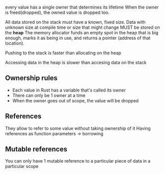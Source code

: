 every value has a single owner that determines its lifetime
When the owner is freed(dropped), the owned value is dropped too. 

All data stored on the stack must have a known, fixed size. 
Data with unknown size at compile time or size that might change MUST be stored on the __heap__
The memory allocator funds an empty spot in the heap that is big enough, marks it as being in use, and returns a pointer (address of that location). 

Pushing to the stack is faster than allocating on the heap

Accessing data in the heap is slower than accesing data on the stack

## Ownership rules
* Each value in Rust has a variable that's called its owner
* There can only be 1 owner at a time
* When the owner goes out of scope, the value will be dropped

## References
They allow to refer to some value without taking ownership of it
Having references as function parameters -> borrowing

## Mutable references
You can only have 1 mutable reference to a particular piece of data in a particular scope
